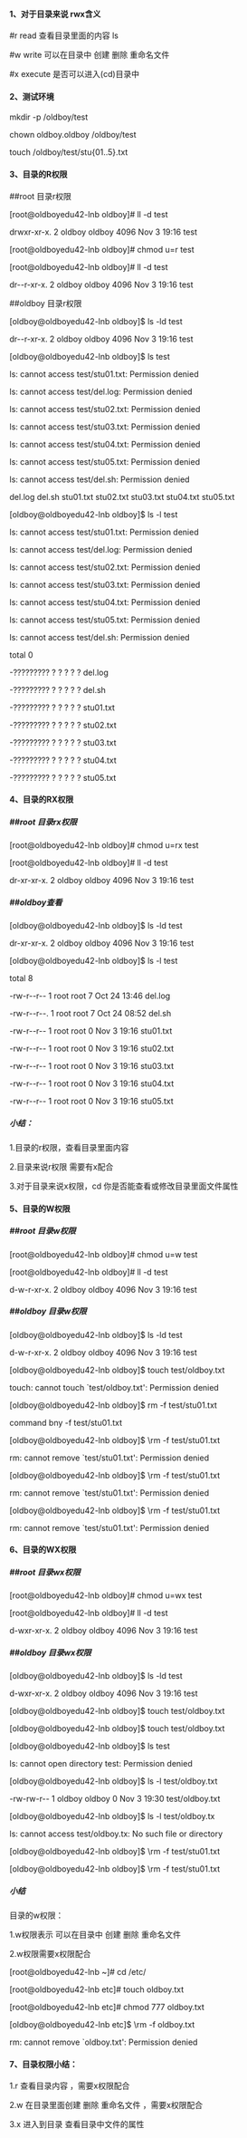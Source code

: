 #### 1、对于目录来说 rwx含义

\#r     read     查看目录里面的内容 ls 

\#w     write    可以在目录中 创建 删除  重命名文件

\#x     execute  是否可以进入\(cd\)目录中

#### 2、测试环境

mkdir -p /oldboy/test 

chown oldboy.oldboy  /oldboy/test

touch  /oldboy/test/stu{01..5}.txt 

#### 3、目录的R权限

\#\#root     目录r权限

\[root@oldboyedu42-lnb oldboy\]\# ll -d test

drwxr-xr-x. 2 oldboy oldboy 4096 Nov  3 19:16 test

\[root@oldboyedu42-lnb oldboy\]\# chmod u=r test

\[root@oldboyedu42-lnb oldboy\]\# ll -d test

dr--r-xr-x. 2 oldboy oldboy 4096 Nov  3 19:16 test

\#\#oldboy     目录r权限

\[oldboy@oldboyedu42-lnb oldboy\]$ ls -ld test

dr--r-xr-x. 2 oldboy oldboy 4096 Nov  3 19:16 test

\[oldboy@oldboyedu42-lnb oldboy\]$ ls test

ls: cannot access test/stu01.txt: Permission denied

ls: cannot access test/del.log: Permission denied

ls: cannot access test/stu02.txt: Permission denied

ls: cannot access test/stu03.txt: Permission denied

ls: cannot access test/stu04.txt: Permission denied

ls: cannot access test/stu05.txt: Permission denied

ls: cannot access test/del.sh: Permission denied

del.log  del.sh  stu01.txt  stu02.txt  stu03.txt  stu04.txt  stu05.txt

\[oldboy@oldboyedu42-lnb oldboy\]$ ls -l test

ls: cannot access test/stu01.txt: Permission denied

ls: cannot access test/del.log: Permission denied

ls: cannot access test/stu02.txt: Permission denied

ls: cannot access test/stu03.txt: Permission denied

ls: cannot access test/stu04.txt: Permission denied

ls: cannot access test/stu05.txt: Permission denied

ls: cannot access test/del.sh: Permission denied

total 0

-????????? ? ? ? ?            ? del.log

-????????? ? ? ? ?            ? del.sh

-????????? ? ? ? ?            ? stu01.txt

-????????? ? ? ? ?            ? stu02.txt

-????????? ? ? ? ?            ? stu03.txt

-????????? ? ? ? ?            ? stu04.txt

-????????? ? ? ? ?            ? stu05.txt

#### 4、目录的RX权限

##### \#\#root     目录rx权限

\[root@oldboyedu42-lnb oldboy\]\# chmod u=rx test

\[root@oldboyedu42-lnb oldboy\]\# ll -d test

dr-xr-xr-x. 2 oldboy oldboy 4096 Nov  3 19:16 test

##### \#\#oldboy查看 

\[oldboy@oldboyedu42-lnb oldboy\]$ ls -ld test

dr-xr-xr-x. 2 oldboy oldboy 4096 Nov  3 19:16 test

\[oldboy@oldboyedu42-lnb oldboy\]$ ls -l test

total 8

-rw-r--r--  1 root root 7 Oct 24 13:46 del.log

-rw-r--r--. 1 root root 7 Oct 24 08:52 del.sh

-rw-r--r--  1 root root 0 Nov  3 19:16 stu01.txt

-rw-r--r--  1 root root 0 Nov  3 19:16 stu02.txt

-rw-r--r--  1 root root 0 Nov  3 19:16 stu03.txt

-rw-r--r--  1 root root 0 Nov  3 19:16 stu04.txt

-rw-r--r--  1 root root 0 Nov  3 19:16 stu05.txt

##### 小结：

1.目录的r权限，查看目录里面内容 

2.目录来说r权限 需要有x配合 

3.对于目录来说x权限，cd   你是否能查看或修改目录里面文件属性

#### 5、目录的W权限

##### \#\#root     目录w权限

\[root@oldboyedu42-lnb oldboy\]\# chmod u=w test

\[root@oldboyedu42-lnb oldboy\]\# ll -d test

d-w-r-xr-x. 2 oldboy oldboy 4096 Nov  3 19:16 test

##### \#\#oldboy     目录w权限

\[oldboy@oldboyedu42-lnb oldboy\]$ ls -ld test

d-w-r-xr-x. 2 oldboy oldboy 4096 Nov  3 19:16 test

\[oldboy@oldboyedu42-lnb oldboy\]$ touch test/oldboy.txt

touch: cannot touch \`test/oldboy.txt': Permission denied

\[oldboy@oldboyedu42-lnb oldboy\]$ rm -f test/stu01.txt

command bny -f test/stu01.txt

\[oldboy@oldboyedu42-lnb oldboy\]$ \rm -f test/stu01.txt

rm: cannot remove \`test/stu01.txt': Permission denied

\[oldboy@oldboyedu42-lnb oldboy\]$ \rm -f test/stu01.txt

rm: cannot remove \`test/stu01.txt': Permission denied

\[oldboy@oldboyedu42-lnb oldboy\]$ \rm -f test/stu01.txt

rm: cannot remove \`test/stu01.txt': Permission denied

#### 6、目录的WX权限

##### \#\#root     目录wx权限

\[root@oldboyedu42-lnb oldboy\]\# chmod u=wx test

\[root@oldboyedu42-lnb oldboy\]\# ll -d test

d-wxr-xr-x. 2 oldboy oldboy 4096 Nov  3 19:16 test

##### \#\#oldboy     目录wx权限

\[oldboy@oldboyedu42-lnb oldboy\]$ ls -ld test

d-wxr-xr-x. 2 oldboy oldboy 4096 Nov  3 19:16 test

\[oldboy@oldboyedu42-lnb oldboy\]$ touch test/oldboy.txt

\[oldboy@oldboyedu42-lnb oldboy\]$ touch test/oldboy.txt

\[oldboy@oldboyedu42-lnb oldboy\]$ ls test

ls: cannot open directory test: Permission denied

\[oldboy@oldboyedu42-lnb oldboy\]$ ls -l test/oldboy.txt

-rw-rw-r-- 1 oldboy oldboy 0 Nov  3 19:30 test/oldboy.txt

\[oldboy@oldboyedu42-lnb oldboy\]$ ls -l test/oldboy.tx

ls: cannot access test/oldboy.tx: No such file or directory

\[oldboy@oldboyedu42-lnb oldboy\]$ \rm -f test/stu01.txt

\[oldboy@oldboyedu42-lnb oldboy\]$ \rm -f test/stu01.txt

##### 小结

目录的w权限：

1.w权限表示 可以在目录中 创建 删除 重命名文件

2.w权限需要x权限配合

\[root@oldboyedu42-lnb ~\]\# cd /etc/

\[root@oldboyedu42-lnb etc\]\# touch oldboy.txt

\[root@oldboyedu42-lnb etc\]\# chmod 777 oldboy.txt

\[oldboy@oldboyedu42-lnb etc\]$ \rm -f oldboy.txt 

rm: cannot remove \`oldboy.txt': Permission denied

#### 7、目录权限小结：

1.r  查看目录内容 ，需要x权限配合 

2.w  在目录里面创建 删除 重命名文件  ，需要x权限配合  

3.x  进入到目录     查看目录中文件的属性

